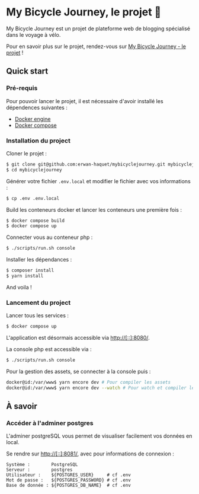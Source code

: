# My Bicycle Journey, le projet 🚴
My Bicycle Journey est un projet de plateforme web de blogging spécialisé dans le voyage à vélo.   

Pour en savoir plus sur le projet, rendez-vous sur [My Bicycle Journey - le projet](https://github.com/erwan-haquet/mybicyclejourney/wiki/My-Bicycle-Journey) !

## Quick start

### Pré-requis

Pour pouvoir lancer le projet, il est nécessaire d'avoir installé les dépendences suivantes :

- [Docker engine](https://docs.docker.com/engine/installation/)
- [Docker compose](https://docs.docker.com/compose/install/)

### Installation du project

Cloner le projet :

```bash
$ git clone git@github.com:erwan-haquet/mybicyclejourney.git mybicyclejourney
$ cd mybicyclejourney
```

Générer votre fichier `.env.local` et modifier le fichier avec vos informations :

```bash
$ cp .env .env.local
```

Build les conteneurs docker et lancer les conteneurs une première fois :

```bash
$ docker compose build 
$ docker compose up 
```

Connecter vous au conteneur php :   
```bash
$ ./scripts/run.sh console
```

Installer les dépendances :
```bash
$ composer install 
$ yarn install
```

And voila !

### Lancement du project

Lancer tous les services :

```bash
$ docker compose up
```

L'application est désormais accessible via [http://[::]:8080/](http://[::]:8080/).

La console php est accessible via :   
```bash
$ ./scripts/run.sh console
```

Pour la gestion des assets, se connecter à la console puis :    
```bash 
docker@id:/var/www$ yarn encore dev # Pour compiler les assets
docker@id:/var/www$ yarn encore dev --watch # Pour watch et compiler les assets
```

## À savoir

### Accéder à l'adminer postgres
L'adminer postgreSQL vous permet de visualiser facilement vos données en local.

Se rendre sur [http://[::]:8081/](http://[::]:8081/), avec pour informations de connexion :   

```
Système :        PostgreSQL
Serveur :        postgres
Utilisateur :    ${POSTGRES_USER}     # cf .env
Mot de passe :   ${POSTGRES_PASSWORD} # cf .env
Base de donnée : ${POSTGRES_DB_NAME}  # cf .env
```


